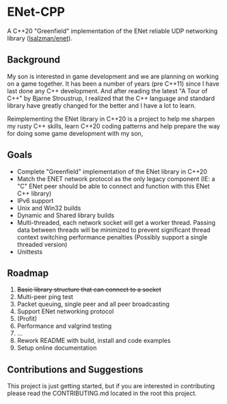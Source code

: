 # ENet-CPP
A C++20 "Greenfield" implementation of the ENet reliable UDP networking library ([lsalzman/enet](https://github.com/lsalzman/enet)). 

## Background
My son is interested in game development and we are planning on working on a game together. It has been
a number of years (pre C++11) since I have last done any C++ development. And after reading the latest "A Tour of C++" by Bjarne Stroustrup,
I realized that the C++ language and standard library have greatly changed for the better and I have a lot to learn. 

Reimplementing the ENet library in C++20 is a project to help me sharpen my rusty C++ skills, 
learn C++20 coding patterns and help prepare the way for doing some game development with my son,

## Goals

* Complete "Greenfield" implementation of the ENet library in C++20
* Match the ENET network protocol as the only legacy component (IE: a "C" ENet peer should be
able to connect and function with this ENet C++ library)
* IPv6 support
* Unix and Win32 builds
* Dynamic and Shared library builds
* Multi-threaded, each network socket will get a worker thread. Passing data between threads will be minimized
to prevent significant thread context switching performance penalties (Possibly support a single threaded version)
* Unittests

## Roadmap

1. ~~Basic library structure that can connect to a socket~~
2. Multi-peer ping test
3. Packet queuing, single peer and all peer broadcasting
4. Support ENet networking protocol
5. (Profit)
6. Performance and valgrind testing
7. ...
8. Rework README with build, install and code examples
9. Setup online documentation

## Contributions and Suggestions
This project is just getting started, but if you are interested in contributing please read the 
CONTRIBUTING.md located in the root this project. 

